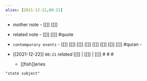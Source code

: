 ```yaml
---
alias: [2021-12-22,00:21]
---
```

- mother note - [[]] [[]]
- related note - [[]] [[]] #quote 
- `contemporary events` - [[]] [[]] [[]] [[]] [[]] [[]] [[]] [[]] #quran -

- [[2021-12-22]]  `00:21` _related_ [[]] | [[]] | [[]] # # #
	- [[fish]]eries

```query
"state subject"
```